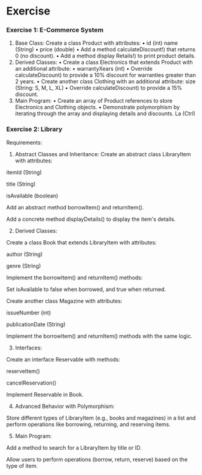 # Exercise
### Exercise 1: E-Commerce System
1. Base Class:
   Create a class Product with attributes:
   • id (int)
   name (String)
   • price (double)
   • Add a method calculateDiscount!) that returns 0 (no discount).
   • Add a method display Retails!) to print product details.
2. Derived Classes:
   • Create a class Electronics that extends Product with an additional attribute:
   • warrantyXears (int)
   • Override calculateDiscount) to provide a 10% discount for warranties greater than 2 years.
   • Create another class Clothing with an additional attribute:
   size (String: S, M, L, XL)
   • Override calculateDiscount) to provide a 15% discount.
3. Main Program:
   • Create an array of Product references to store Electronics and Clothing objects.
   • Demonstrate polymorphism by iterating through the array and displaying details and discounts. La (Ctrl)
###  Exercise 2: Library
   Requirements:
1. Abstract Classes and Inheritance:
Create an abstract class LibraryItem with attributes:

itemId (String)

title (String)

isAvailable (boolean)


Add an abstract method borrowItem() and returnItem().

Add a concrete method displayDetails() to display the item's details.



2. Derived Classes:

Create a class Book that extends LibraryItem with attributes:

author (String)

genre (String)


Implement the borrowItem() and returnItem() methods:

Set isAvailable to false when borrowed, and true when returned.


Create another class Magazine with attributes:

issueNumber (int)

publicationDate (String)


Implement the borrowItem() and returnItem() methods with the same logic.



3. Interfaces:

Create an interface Reservable with methods:

reserveItem()

cancelReservation()


Implement Reservable in Book.



4. Advanced Behavior with Polymorphism:

Store different types of LibraryItem (e.g., books and magazines) in a list and perform operations like borrowing, returning, and reserving items.



5. Main Program:

Add a method to search for a LibraryItem by title or ID.

Allow users to perform operations (borrow, return, reserve) based on the type of item.
